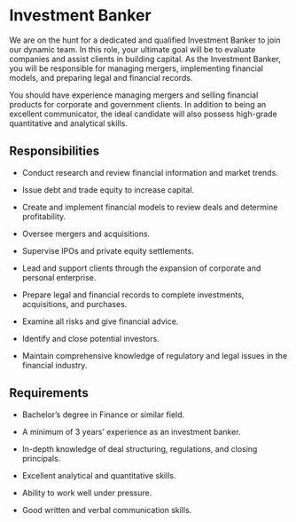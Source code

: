 # Investment Banker

We are on the hunt for a dedicated and qualified Investment Banker to join our dynamic team. In this role, your ultimate goal will be to evaluate companies and assist clients in building capital. As the Investment Banker, you will be responsible for managing mergers, implementing financial models, and preparing legal and financial records.

You should have experience managing mergers and selling financial products for corporate and government clients. In addition to being an excellent communicator, the ideal candidate will also possess high-grade quantitative and analytical skills.

## Responsibilities

* Conduct research and review financial information and market trends.

* Issue debt and trade equity to increase capital.

* Create and implement financial models to review deals and determine profitability.

* Oversee mergers and acquisitions.

* Supervise IPOs and private equity settlements.

* Lead and support clients through the expansion of corporate and personal enterprise.

* Prepare legal and financial records to complete investments, acquisitions, and purchases.

* Examine all risks and give financial advice.

* Identify and close potential investors.

* Maintain comprehensive knowledge of regulatory and legal issues in the financial industry.

## Requirements

* Bachelor’s degree in Finance or similar field.

* A minimum of 3 years’ experience as an investment banker.

* In-depth knowledge of deal structuring, regulations, and closing principals.

* Excellent analytical and quantitative skills.

* Ability to work well under pressure.

* Good written and verbal communication skills.

